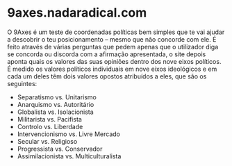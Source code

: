 # 9axes.nadaradical.com
O 9Axes é um teste de coordenadas políticas bem simples que te vai ajudar a descobrir o teu posicionamento – mesmo que não concorde com ele. É feito através de várias perguntas que pedem apenas que o utilizador diga se concorda ou discorda com a afirmação apresentada, o site depois aponta quais os valores das suas opiniões dentro dos nove eixos políticos.
É medido os valores políticos individuais em nove eixos ideológicos e em cada um deles têm dois valores opostos atribuídos a eles, que são os seguintes:

* Separatismo vs. Unitarismo
* Anarquismo vs. Autoritário
* Globalista vs. Isolacionista
* Militarista vs. Pacifista
* Controlo vs. Liberdade
* Intervencionismo vs. Livre Mercado
* Secular vs. Religioso
* Progressista vs. Conservador
* Assimilacionista vs. Multiculturalista
